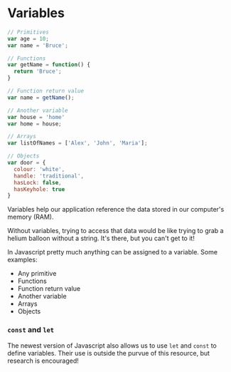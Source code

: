 # Variables

```javascript
// Primitives
var age = 10;
var name = 'Bruce';

// Functions
var getName = function() {
  return 'Bruce';
}

// Function return value
var name = getName();

// Another variable
var house = 'home'
var home = house;

// Arrays
var listOfNames = ['Alex', 'John', 'Maria'];

// Objects
var door = {
  colour: 'white',
  handle: 'traditional',
  hasLock: false,
  hasKeyhole: true
}
```

Variables help our application reference the data stored in our computer's memory (RAM).

Without variables, trying to access that data would be like trying to grab a helium balloon without a string.
It's there, but you can't get to it!

In Javascript pretty much anything can be assigned to a variable. Some examples:

- Any primitive
- Functions
- Function return value
- Another variable
- Arrays
- Objects

### `const` and `let`

The newest version of Javascript also allows us to use `let` and `const` to define variables.
Their use is outside the purvue of this resource, but research is encouraged!
